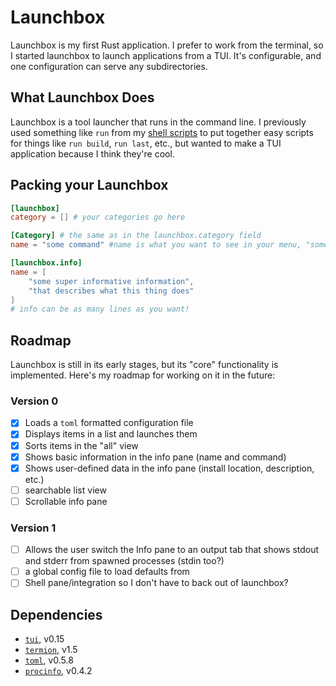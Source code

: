 #  Launchbox

Launchbox is my first Rust application. I prefer to work from the terminal, so I started launchbox to launch applications from a TUI. It's configurable, and one configuration can serve any subdirectories.

## What Launchbox Does

Launchbox is a tool launcher that runs in the command line. I previously used something like `run` from my [shell scripts](https://github.com/brittonwolfe/shell-scripts) to put together easy scripts for things like `run build`, `run last`, etc., but wanted to make a TUI application because I think they're cool.

## Packing your Launchbox

```toml
[launchbox]
category = [] # your categories go here

[Category] # the same as in the launchbox.category field
name = "some command" #name is what you want to see in your menu, "some command" is what you want it to execute!

[launchbox.info]
name = [
	"some super informative information",
	"that describes what this thing does"
]
# info can be as many lines as you want!
```

## Roadmap

Launchbox is still in its early stages, but its "core" functionality is implemented. Here's my roadmap for working on it in the future:

### Version 0

- [x] Loads a `toml` formatted configuration file
- [x] Displays items in a list and launches them
- [x] Sorts items in the "all" view
- [x] Shows basic information in the info pane (name and command)
- [x] Shows user-defined data in the info pane (install location, description, etc.)
- [ ] searchable list view
- [ ] Scrollable info pane

### Version 1

- [ ] Allows the user switch the Info pane to an output tab that shows stdout and stderr from spawned processes (stdin too?)
- [ ] a global config file to load defaults from
- [ ] Shell pane/integration so I don't have to back out of launchbox?

## Dependencies

- [`tui`](https://crates.io/crates/tui), v0.15
- [`termion`](https://crates.io/crates/termion), v1.5
- [`toml`](https://crates.io/crates/toml), v0.5.8
- [`procinfo`](https://crates.io/crates/procinfo), v0.4.2